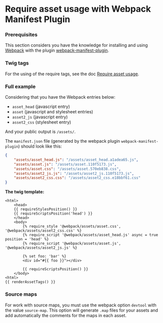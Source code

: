 Require asset usage with Webpack Manifest Plugin
================================================

### Prerequisites

This section considers you have the knowledge for installing and using
[Webpack](https://webpack.js.org) with the plugin [webpack-manifest-plugin](https://github.com/danethurber/webpack-manifest-plugin).

### Twig tags

For the using of the require tags, see the doc [Require asset usage](usage_twig_require_asset.md).

### Full example

Considering that you have the Webpack entries below:

- `asset_head` (javascript entry)
- `asset` (javascript and stylesheet entries)
- `asset2_js` (javascript entry)
- `asset2_css` (stylesheet entry)

And your public output is `/assets/`.

The `manifest.json` file (generated by the webpack plugin `webpack-manifest-plugin`) should look like this:

```json
{
    "assets/asset_head.js": "/assets/asset_head.a1adea65.js",
    "assets/asset.js": "/assets/asset.110f5173.js",
    "assets/asset.css": "/assets/asset.570eb838.css",
    "assets/asset2_js.js": "/assets/asset2_js.110f5173.js",
    "assets/asset2_css.css": "/assets/asset2_css.e18bbf61.css"
}
```

**The twig template:**

```html+jinja
<html>
    <head>
    {{ requireStylesPosition() }}
    {{ requireScriptsPosition('head') }}
    </head>
    <body>
        {% require_style '@webpack/assets/asset.css', '@webpack/assets/asset2_css.css' %}
        {% require_script '@webpack/assets/asset_head.js' async = true position = 'head' %}
        {% require_script '@webpack/assets/asset.js', '@webpack/assets/asset2_js.js' %}

        {% set foo: 'bar' %}
        <div id="#{{ foo }}"></div>

        {{ requireScriptsPosition() }}
    </body>
<html>
{{ renderAssetTags() }}
```

### Source maps

For work with source maps, you must use the webpack option `devtool` with
the value `source-map`. This option will generate `.map` files for your
assets and add automatically the comments for the maps in each asset.
